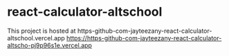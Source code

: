 # react-calculator-altschool

This project is hosted at 
https-github-com-jayteezany-react-calculator-altschool.vercel.app
https://https-github-com-jayteezany-react-calculator-altscho-pj9p96s1e.vercel.app
